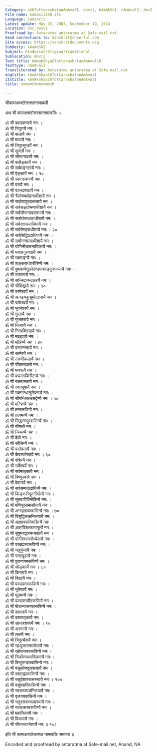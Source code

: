 ```yaml
---
Category: aShTottarashatanAmAvalI, devii, kAmAkShI, nAmAvalI, devI
File name: kamaxii108.itx
Language: Sanskrit
Latest update: May 15, 2007, September 19, 2014
Location: doc_devii
Proofread by: Antaratma antaratma at Safe-mail.net
Send corrections to: Sanskrit@cheerful.com
Site access: https://sanskritdocuments.org
SubDeity: kAmAkShI
Subject: Hinduism/religion/traditional
Sublocation: devii
Text title: kAmakShyaSTottarashatanAmAvaliH
Texttype: nAmAvalI
Transliterated by: Antaratma antaratma at Safe-mail.net
engtitle: kAmAkShyaShTottarashatanAmAvalI
itxtitle: kAmAkShyaShTottarashatanAmAvalI
title: कामाक्ष्यष्टोत्तरशतनामावली

---
```

  
 श्रीकामाक्ष्यष्टोत्तरशतनामावली   
  
अथ श्री कामाक्ष्यष्टोत्तरशतनामावलिः ॥  
  
ॐ श्री कालकण्ठ्यै नमः ।  
ॐ श्री त्रिपुरायै नमः ।  
ॐ श्री बालायै नमः ।  
ॐ श्री मायायै नमः ।  
ॐ श्री त्रिपुरसुन्दर्यै नमः ।  
ॐ श्री सुन्दर्यै नमः ।  
ॐ श्री सौभाग्यवत्यै नमः ।  
ॐ श्री क्लीङ्कार्यै नमः ।  
ॐ श्री सर्वमङ्गलायै नमः ।  
ॐ श्री ऐङ्कार्यै नमः । १०  
ॐ श्री स्कन्दजनन्यै नमः ।  
ॐ श्री परायै नमः ।  
ॐ श्री पञ्चदशाक्षर्यै नमः ।  
ॐ श्री त्रैलोक्यमोहनाधीशायै नमः ।  
ॐ श्री सर्वाशापूरवल्लभायै नमः ।  
ॐ श्री सर्वसङ्क्षोभणाधीशायै नमः ।  
ॐ श्री सर्वसौभाग्यवल्लभायै नमः ।  
ॐ श्री सर्वार्थसाधकाधीशायै नमः ।  
ॐ श्री सर्वरक्षाकराधिपायै नमः ।  
ॐ श्री सर्वरोगहराधीशायै नमः । २०  
ॐ श्री सर्वसिद्धिप्रदाधिपायै नमः ।  
ॐ श्री सर्वानन्दमयाधीशायै नमः ।  
ॐ श्री योगिनीचक्रनायिकायै नमः ।  
ॐ श्री भक्तानुरक्तायै नमः ।  
ॐ श्री रक्ताङ्ग्यै नमः ।  
ॐ श्री शङ्करार्धशरीरिण्यै नमः ।  
ॐ श्री पुष्पबाणेक्षुकोदण्डपाशाङ्कुशकरायै नमः ।  
ॐ श्री उज्वलायै नमः ।  
ॐ श्री सच्चिदानन्दलहर्यै नमः ।  
ॐ श्री श्रीविद्यायै नमः । ३०  
ॐ श्री परमेश्वर्यै नमः ।  
ॐ श्री अनङ्गकुसुमोद्यानायै नमः ।  
ॐ श्री चक्रेश्वर्यै नमः ।  
ॐ श्री भुवनेश्वर्यै नमः ।  
ॐ श्री गुप्तायै नमः ।  
ॐ श्री गुप्ततरायै नमः ।  
ॐ श्री नित्यायै नमः ।  
ॐ श्री नित्यक्लिन्नायै नमः ।  
ॐ श्री मदद्रवायै नमः ।  
ॐ श्री मोहिण्यै नमः । ४०  
ॐ श्री परमानन्दायै नमः ।  
ॐ श्री कामेश्यै नमः ।  
ॐ श्री तरुणीकलायै नमः ।  
ॐ श्री श्रीकलावत्यै नमः ।  
ॐ श्री भगवत्यै नमः ।  
ॐ श्री पद्मरागकिरीटायै नमः ।  
ॐ श्री रक्तवस्त्रायै नमः ।  
ॐ श्री रक्तभूषायै नमः ।  
ॐ श्री रक्तगन्धानुलेपनायै  नमः ।  
ॐ श्री सौगन्धिकलसद्वेण्यै नमः । ५०  
ॐ श्री मन्त्रिण्यै नमः ।  
ॐ श्री तन्त्ररूपिण्यै नमः ।  
ॐ श्री तत्वमय्यै नमः ।  
ॐ श्री सिद्धान्तपुरवासिन्यै नमः ।  
ॐ श्री श्रीमत्यै नमः ।  
ॐ श्री चिन्मय्यै नमः ।  
ॐ श्री देव्यै नमः ।  
ॐ श्री कौलिन्यै नमः ।  
ॐ श्री परदेवतायै नमः ।  
ॐ श्री कैवल्यरेखायै नमः । ६०  
ॐ श्री वशिन्यै नमः ।  
ॐ श्री सर्वेश्वर्यै नमः ।  
ॐ श्री सर्वमातृकायै नमः ।  
ॐ श्री विष्णुस्वस्रे नमः ।  
ॐ श्री वेदमय्यै नमः ।  
ॐ श्री सर्वसम्पत्प्रदायिन्यै नमः ।  
ॐ श्री किङ्करीभूतगीर्वाण्यै नमः ।  
ॐ श्री सुतवापिविनोदिन्यै नमः ।  
ॐ श्री मणिपूरसमासीनायै नमः ।  
ॐ श्री अनाहताब्जवासिन्यै नमः । ७०  
ॐ श्री विशुद्धिचक्रनिलयायै नमः ।  
ॐ श्री आज्ञापद्मनिवासिन्यै नमः ।  
ॐ श्री अष्टत्रिंशत्कलामूर्त्यै नमः ।  
ॐ श्री सुषुम्नाद्वारमध्यकायै नमः ।  
ॐ श्री योगीश्वरमनोध्येयायै नमः ।  
ॐ श्री परब्रह्मस्वरूपिण्यै नमः ।  
ॐ श्री चतुर्भुजायै नमः ।  
ॐ श्री चन्द्रचूडायै नमः ।  
ॐ श्री पुराणागमरूपिण्यै नमः ।  
ॐ श्री ओङ्कार्यै नमः । ८०  
ॐ श्री विमलायै नमः ।  
ॐ श्री विद्यायै नमः ।  
ॐ श्री पञ्चप्रणवरूपिण्यै नमः ।  
ॐ श्री भूतेश्वर्यै नमः ।  
ॐ श्री भूतमय्यै नमः ।  
ॐ श्री पञ्चाशत्पीठरूपिण्यै नमः ।  
ॐ श्री षोडान्यासमहारूपिण्यै नमः ।  
ॐ श्री कामाक्ष्यै नमः ।  
ॐ श्री दशमातृकायै नमः ।  
ॐ श्री आधारशक्त्यै नमः । ९०  
ॐ श्री अरुणायै नमः ।  
ॐ श्री लक्ष्म्यै नमः ।  
ॐ श्री त्रिपुरभैरव्यै नमः ।  
ॐ श्री रहःपूजासमालोलायै नमः ।  
ॐ श्री रहोयन्त्रस्वरूपिण्यै नमः ।  
ॐ श्री त्रिकोणमध्यनिलयायै नमः ।  
ॐ श्री बिन्दुमण्डलवासिन्यै नमः ।  
ॐ श्री वसुकोणपुरावासायै नमः ।  
ॐ श्री दशारद्वयवासिन्यै नमः ।  
ॐ श्री चतुर्दशारचक्रस्थायै नमः । १००  
ॐ श्री वसुपद्मनिवासिन्यै नमः ।  
ॐ श्री स्वराब्जपत्रनिलयायै नमः ।  
ॐ श्री वृत्तत्रयवासिन्यै नमः ।  
ॐ श्री चतुरस्रस्वरूपास्यायै नमः ।  
ॐ श्री नवचक्रस्वरूपिण्यै नमः ।  
ॐ श्री महानित्यायै नमः ।  
ॐ श्री विजयायै नमः ।  
ॐ श्री श्रीराजराजेश्वर्यै नमः ॥ १०८  
  
इति श्री कामाक्ष्यष्टोत्तरशत नामावलिः समाप्ता ॥  
  
  
Encoded and proofread by antaratma at Safe-mail.net, Anand, NA  
  
